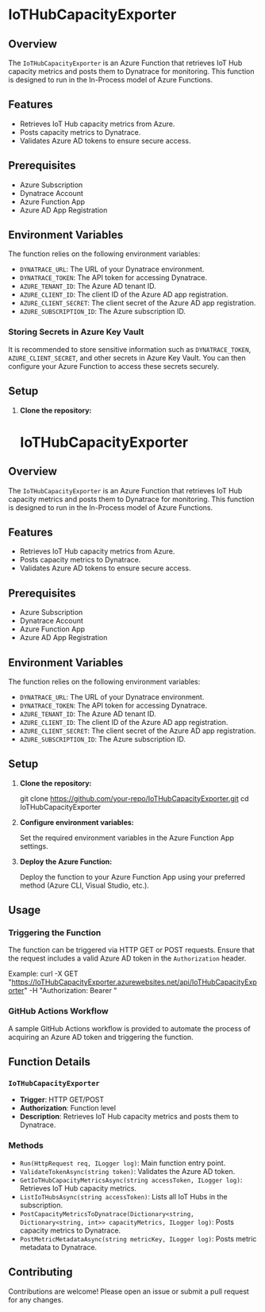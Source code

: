 # IoTHubCapacityExporter

## Overview

The `IoTHubCapacityExporter` is an Azure Function that retrieves IoT Hub capacity metrics and posts them to Dynatrace for monitoring. This function is designed to run in the In-Process model of Azure Functions.

## Features

- Retrieves IoT Hub capacity metrics from Azure.
- Posts capacity metrics to Dynatrace.
- Validates Azure AD tokens to ensure secure access.

## Prerequisites

- Azure Subscription
- Dynatrace Account
- Azure Function App
- Azure AD App Registration

## Environment Variables

The function relies on the following environment variables:

- `DYNATRACE_URL`: The URL of your Dynatrace environment.
- `DYNATRACE_TOKEN`: The API token for accessing Dynatrace.
- `AZURE_TENANT_ID`: The Azure AD tenant ID.
- `AZURE_CLIENT_ID`: The client ID of the Azure AD app registration.
- `AZURE_CLIENT_SECRET`: The client secret of the Azure AD app registration.
- `AZURE_SUBSCRIPTION_ID`: The Azure subscription ID.

### Storing Secrets in Azure Key Vault

It is recommended to store sensitive information such as `DYNATRACE_TOKEN`, `AZURE_CLIENT_SECRET`, and other secrets in Azure Key Vault. You can then configure your Azure Function to access these secrets securely.

## Setup

1. **Clone the repository:**

    # IoTHubCapacityExporter

## Overview

The `IoTHubCapacityExporter` is an Azure Function that retrieves IoT Hub capacity metrics and posts them to Dynatrace for monitoring. This function is designed to run in the In-Process model of Azure Functions.

## Features

- Retrieves IoT Hub capacity metrics from Azure.
- Posts capacity metrics to Dynatrace.
- Validates Azure AD tokens to ensure secure access.

## Prerequisites

- Azure Subscription
- Dynatrace Account
- Azure Function App
- Azure AD App Registration

## Environment Variables

The function relies on the following environment variables:

- `DYNATRACE_URL`: The URL of your Dynatrace environment.
- `DYNATRACE_TOKEN`: The API token for accessing Dynatrace.
- `AZURE_TENANT_ID`: The Azure AD tenant ID.
- `AZURE_CLIENT_ID`: The client ID of the Azure AD app registration.
- `AZURE_CLIENT_SECRET`: The client secret of the Azure AD app registration.
- `AZURE_SUBSCRIPTION_ID`: The Azure subscription ID.

## Setup

1. **Clone the repository:**

    git clone https://github.com/your-repo/IoTHubCapacityExporter.git
    cd IoTHubCapacityExporter

2. **Configure environment variables:**

    Set the required environment variables in the Azure Function App settings.

3. **Deploy the Azure Function:**

    Deploy the function to your Azure Function App using your preferred method (Azure CLI, Visual Studio, etc.).

## Usage

### Triggering the Function

The function can be triggered via HTTP GET or POST requests. Ensure that the request includes a valid Azure AD token in the `Authorization` header.

Example:
curl -X GET "https://IoTHubCapacityExporter.azurewebsites.net/api/IoTHubCapacityExporter" -H "Authorization: Bearer "


### GitHub Actions Workflow

A sample GitHub Actions workflow is provided to automate the process of acquiring an Azure AD token and triggering the function.


## Function Details

### `IoTHubCapacityExporter`

- **Trigger**: HTTP GET/POST
- **Authorization**: Function level
- **Description**: Retrieves IoT Hub capacity metrics and posts them to Dynatrace.

### Methods

- `Run(HttpRequest req, ILogger log)`: Main function entry point.
- `ValidateTokenAsync(string token)`: Validates the Azure AD token.
- `GetIoTHubCapacityMetricsAsync(string accessToken, ILogger log)`: Retrieves IoT Hub capacity metrics.
- `ListIoTHubsAsync(string accessToken)`: Lists all IoT Hubs in the subscription.
- `PostCapacityMetricsToDynatrace(Dictionary<string, Dictionary<string, int>> capacityMetrics, ILogger log)`: Posts capacity metrics to Dynatrace.
- `PostMetricMetadataAsync(string metricKey, ILogger log)`: Posts metric metadata to Dynatrace.

## Contributing

Contributions are welcome! Please open an issue or submit a pull request for any changes.


